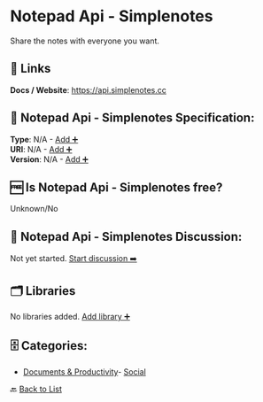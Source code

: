 # Notepad Api - Simplenotes

Share the notes with everyone you want.

##  🔗 Links
**Docs / Website**: https://api.simplenotes.cc

## 🧬 Notepad Api - Simplenotes Specification:
**Type**: N/A - [Add ➕](https://github.com/apis-list/apis-list/edit/main/apis/notepad-api-simplenotes/notepad-api-simplenotes.yaml)  
**URI**: N/A - [Add ➕](https://github.com/apis-list/apis-list/edit/main/apis/notepad-api-simplenotes/notepad-api-simplenotes.yaml)  
**Version**: N/A - [Add ➕](https://github.com/apis-list/apis-list/edit/main/apis/notepad-api-simplenotes/notepad-api-simplenotes.yaml)

## 🆓 Is Notepad Api - Simplenotes free?
 Unknown/No 

## 💬 Notepad Api - Simplenotes Discussion:
Not yet started. [Start discussion ➡️](https://github.com/apis-list/apis-list/discussions/new)

## 🗂️ Libraries

No libraries added. [Add library ➕](https://github.com/apis-list/apis-list/edit/main/apis/notepad-api-simplenotes/notepad-api-simplenotes.yaml)    


## 🗄️ Categories:
- [Documents & Productivity](https://github.com/apis-list/apis-list#documents--productivity-)- [Social](https://github.com/apis-list/apis-list#social-)

🔙  [Back to List](https://github.com/apis-list/apis-list)
